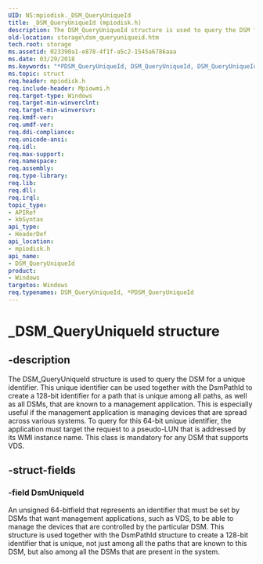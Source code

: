 ```yaml
---
UID: NS:mpiodisk._DSM_QueryUniqueId
title: _DSM_QueryUniqueId (mpiodisk.h)
description: The DSM_QueryUniqueId structure is used to query the DSM for a unique identifier.
old-location: storage\dsm_queryuniqueid.htm
tech.root: storage
ms.assetid: 023390a1-e878-4f1f-a5c2-1545a6786aaa
ms.date: 03/29/2018
ms.keywords: "*PDSM_QueryUniqueId, DSM_QueryUniqueId, DSM_QueryUniqueId structure [Storage Devices], PDSM_QueryUniqueId, PDSM_QueryUniqueId structure pointer [Storage Devices], _DSM_QueryUniqueId, mpiodisk/DSM_QueryUniqueId, mpiodisk/PDSM_QueryUniqueId, storage.dsm_queryuniqueid, structs-scsibus_eb6e8cc6-4b6a-468f-a14c-7a11c827ef30.xml"
ms.topic: struct
req.header: mpiodisk.h
req.include-header: Mpiowmi.h
req.target-type: Windows
req.target-min-winverclnt: 
req.target-min-winversvr: 
req.kmdf-ver: 
req.umdf-ver: 
req.ddi-compliance: 
req.unicode-ansi: 
req.idl: 
req.max-support: 
req.namespace: 
req.assembly: 
req.type-library: 
req.lib: 
req.dll: 
req.irql: 
topic_type:
- APIRef
- kbSyntax
api_type:
- HeaderDef
api_location:
- mpiodisk.h
api_name:
- DSM_QueryUniqueId
product:
- Windows
targetos: Windows
req.typenames: DSM_QueryUniqueId, *PDSM_QueryUniqueId
---
```


# _DSM_QueryUniqueId structure


## -description


The DSM_QueryUniqueId structure is used to query the DSM for a unique identifier. This unique identifier can be used together with the DsmPathId to create a 128-bit identifier for a path that is unique among all paths, as well as all DSMs, that are known to a management application. This is especially useful if the management application is managing devices that are spread across various systems. To query for this 64-bit unique identifier, the application must target the request to a pseudo-LUN that is addressed by its WMI instance name. This class is mandatory for any DSM that supports VDS.


## -struct-fields




### -field DsmUniqueId

An unsigned 64-bitfield that represents an identifier that must be set by DSMs that want management applications, such as VDS, to be able to manage the devices that are controlled by the particular DSM. This structure is used together with the DsmPathId structure to create a 128-bit identifier that is unique, not just among all the paths that are known to this DSM, but also among all the DSMs that are present in the system.

